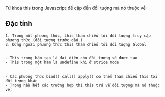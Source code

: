 Từ khoá this trong Javascript đề cập đến đối tượng mà nó thuộc về
## Đặc tính
    1. Trong một phương thức, this tham chiếu tới đối tượng truy cập phương thức (đối tượng trước dấu.)
    2. Đứng ngoài phương thức this tham chiếu tới đối tượng Global
##  
    - This trong hàm tạo là đại diện cho đối tượng sẽ được tạo
    - This trong một hàm là undefine khi ở strice mode
    
## 
    - Các phương thức bind() call() apply() có thểm tham chiếu this tới đối tượng khác
    - Trong hầu hết các trường hợp thì this trả về đối tượng mà nó thuộc về,

